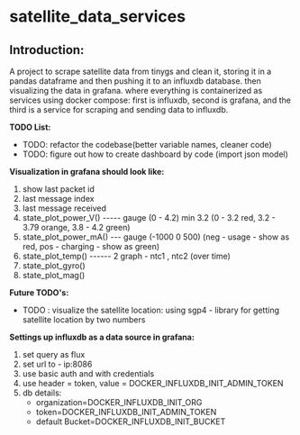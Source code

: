 # satellite_data_services

## Introduction:

A project to scrape satellite data from tinygs and clean it, storing it in a pandas dataframe and then pushing it to an influxdb database. then visualizing the data in grafana.
where everything is containerized as services using docker compose: first is influxdb, second is grafana, and the third is a service for scraping and sending data to influxdb.

**TODO List:**

- TODO: refactor the codebase(better variable names, cleaner code)
- TODO: figure out how to create dashboard by code (import json model)

**Visualization in grafana should look like:**

1. show last packet id
2. last message index
3. last message received
4. state_plot_power_V() ----- gauge (0 - 4.2) min 3.2 (0 - 3.2 red, 3.2 - 3.79 orange, 3.8 - 4.2 green)
5. state_plot_power_mA() --- gauge (-1000 0 500) (neg - usage - show as red, pos - charging - show as green)
6. state_plot_temp() ------ 2 graph - ntc1 , ntc2 (over time)
7. state_plot_gyro()
8. state_plot_mag()

**Future TODO's:**

- TODO : visualize the satellite location: using sgp4 - library for getting satellite location by two numbers

**Settings up influxdb as a data source in grafana:**

1. set query as flux
2. set url to - ip:8086
3. use basic auth and with credentials
4. use header = token, value = DOCKER_INFLUXDB_INIT_ADMIN_TOKEN
5. db details:
   - organization=DOCKER_INFLUXDB_INIT_ORG
   - token=DOCKER_INFLUXDB_INIT_ADMIN_TOKEN
   - default Bucket=DOCKER_INFLUXDB_INIT_BUCKET
